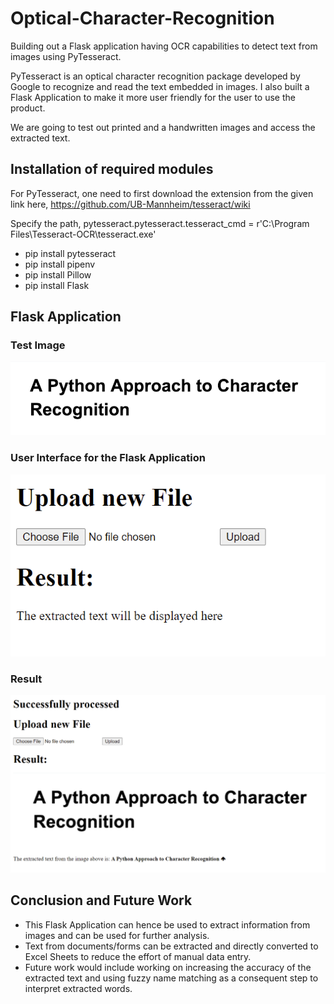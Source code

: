 # Optical-Character-Recognition
Building out a Flask application having OCR capabilities to detect text from images using PyTesseract. 

PyTesseract is an optical character recognition package developed by Google to recognize and read the text embedded in images. I also built a Flask Application to make it more user friendly for the user to use the product. 

We are going to test out printed and a handwritten images and access the extracted text. 

## Installation of required modules

For PyTesseract, one need to first download the extension from the given link here, https://github.com/UB-Mannheim/tesseract/wiki

Specify the path,
pytesseract.pytesseract.tesseract_cmd = r'C:\Program Files\Tesseract-OCR\tesseract.exe'

* pip install pytesseract
* pip install pipenv
* pip install Pillow
* pip install Flask

## Flask Application

### Test Image 

![Test Image](https://github.com/adityabaser/Optical-Character-Recognition/blob/main/static/uploads/ocr_image1.PNG)

### User Interface for the Flask Application 

![User Interface](https://github.com/adityabaser/Optical-Character-Recognition/blob/main/Screenshots/Flask%20Application%20Interface%20Screenshot.PNG)

### Result 

![Result Screenshot](https://github.com/adityabaser/Optical-Character-Recognition/blob/main/Screenshots/OCR%20Result%20Screenshot.PNG)

## Conclusion and Future Work

* This Flask Application can hence be used to extract information from images and can be used for further analysis. 
* Text from documents/forms can be extracted and directly converted to Excel Sheets to reduce the effort of manual data entry. 
* Future work would include working on increasing the accuracy of the extracted text and using fuzzy name matching as a consequent step to interpret extracted words.


